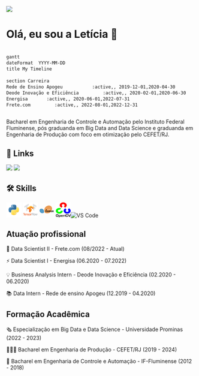 ![](https://komarev.com/ghpvc/?username=leticiagcsilva)

# Olá, eu sou a Letícia 👋

```mermaid

gantt
dateFormat  YYYY-MM-DD
title My Timeline

section Carreira
Rede de Ensino Apogeu           :active,, 2019-12-01,2020-04-30
Deode Inovação e Eficiência         :active,, 2020-02-01,2020-06-30
Energisa       :active,, 2020-06-01,2022-07-31
Frete.com         :active,, 2022-08-01,2022-12-31

```
##
Bacharel em Engenharia de Controle e Automação pelo Instituto Federal Fluminense, pós graduanda em Big Data and Data Science e graduanda em Engenharia de Produção com foco em otimização pelo CEFET/RJ. 

## 🔗 Links
<div>
  <a href="https://www.linkedin.com/in/leticia-gomescsilva/" target="_blank"><img src="https://img.shields.io/badge/-LinkedIn-%230077B5?style=for-the-badge&logo=linkedin&logoColor=white" target="_blank"></a>
  <a href="https://www.instagram.com/leticiagomescsilva/" target="_blank"><img src="https://img.shields.io/badge/-Instagram-%23E4405F?style=for-the-badge&logo=instagram&logoColor=white" target="_blank"></a>
</div>

## 🛠 Skills 
<img title="Python" alt="Python" width="40px" src="https://raw.githubusercontent.com/github/explore/master/topics/python/python.png"> <img title="TensorFlow" alt="TensorFlow" width="40px" src="https://raw.githubusercontent.com/github/explore/master/topics/tensorflow/tensorflow.png"> <img title="Scikit-Learn" alt="Scikit Learn" width="40px" src="https://raw.githubusercontent.com/github/explore/master/topics/scikit-learn/scikit-learn.png"> <img title="OpenCV" alt="OpenCV" width="40px" src="https://raw.githubusercontent.com/github/explore/master/topics/opencv/opencv.png"><img title="VS Code" alt="VS Code" width="40px" src="https://img.icons8.com/fluent/48/000000/visual-studio-code-2019.png">

## Atuação profissional

🚚  Data Scientist II - Frete.com (08/2022 - Atual)

⚡ Data Scientist I - Energisa (06.2020 - 07.2022)

💡 Business Analysis Intern - Deode Inovação e Eficiência (02.2020 - 06.2020)

📚 Data Intern - Rede de ensino Apogeu (12.2019 - 04.2020)

## Formação Acadêmica

🗞️ Especialização em Big Data e Data Science - Universidade Prominas (2022 - 2023)

👩🏽‍🎓 Bacharel em Engenharia de Produção - CEFET/RJ (2019 - 2024)

🤖 Bacharel em Engenharia de Controle e Automação - IF-Fluminense (2012 - 2018)
